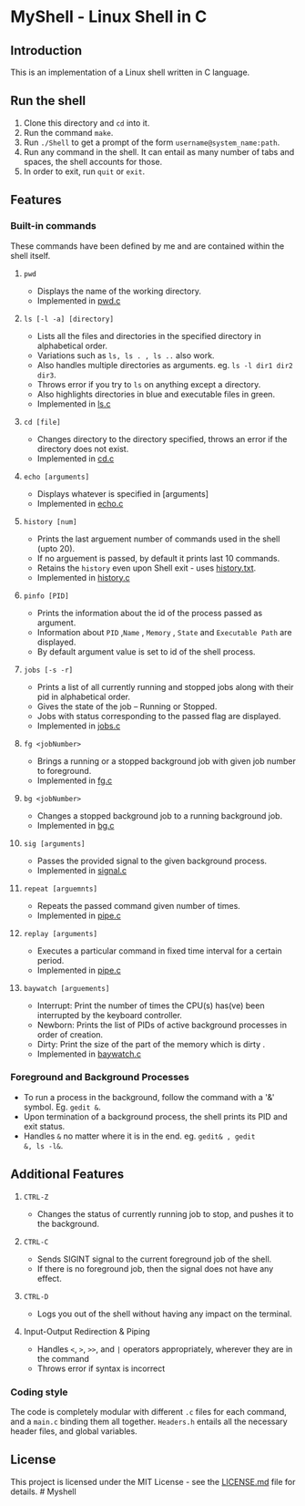 # MyShell - Linux Shell in C

## Introduction

This is an implementation of a Linux shell written in C language.

## Run the shell

1. Clone this directory and `cd` into it.
2. Run the command `make`.
3. Run `./Shell` to get a prompt of the form `username@system_name:path`.
4. Run any command in the shell. It can entail as many number of tabs and spaces, the shell accounts for those.
5. In order to exit, run `quit` or `exit`.

## Features

### Built-in commands

These commands have been defined by me and are contained within the shell itself.

1. `pwd`

   - Displays the name of the working directory.
   - Implemented in [pwd.c](pwd.c)
2. `ls [-l -a] [directory]`

   - Lists all the files and directories in the specified directory in alphabetical order.
   - Variations such as `ls, ls . , ls ..` also work.
   - Also handles multiple directories as arguments. eg. `ls -l dir1 dir2 dir3`.
   - Throws error if you try to `ls` on anything except a directory.
   - Also highlights directories in blue and executable files in green.
   - Implemented in [ls.c](ls.c)
3. `cd [file]`

   - Changes directory to the directory specified, throws an error if the directory does not exist.
   - Implemented in [cd.c](cd.c)
4. `echo [arguments]`

   - Displays whatever is specified in [arguments]
   - Implemented in [echo.c](echo.c)
5. `history [num]`

   - Prints the last arguement number of commands used in the shell (upto 20).
   - If no arguement is passed, by default it prints last 10 commands.
   - Retains the `history` even upon Shell exit - uses [history.txt](history.text).
   - Implemented in [history.c](history.c)
6. `pinfo [PID]`

   - Prints the information about the id of the process passed as argument.
   - Information about `PID` ,`Name` , `Memory` , `State` and `Executable Path` are displayed.
   - By default argument value is set to id of the shell process.
7. `jobs [-s -r]`

   - Prints a list of all currently running and stopped jobs along with their pid in alphabetical order.
   - Gives the state of the job – Running or Stopped.
   - Jobs with status corresponding to the passed flag are displayed.
   - Implemented in [jobs.c](jobs.c)
8. `fg <jobNumber>`

   - Brings a running or a stopped background job with given job number to foreground.
   - Implemented in [fg.c](fg.c)
9. `bg <jobNumber>`

   - Changes a stopped background job to a running background job.
   - Implemented in [bg.c](bg.c)
10. `sig [arguments]`

    - Passes the provided signal to the given background process.
    - Implemented in [signal.c](signal.c)
11. `repeat [arguemnts]`

    - Repeats the passed command given number of times.
    - Implemented in [pipe.c](pipe.c)
12. `replay [arguments]`

    - Executes a particular command in fixed time interval for a certain period.
    - Implemented in [pipe.c](pipe.c)
13. `baywatch [arguements]`

    - Interrupt: Print the number of times the CPU(s) has(ve) been interrupted by the keyboard controller.
    - Newborn: Prints the list of PIDs of active background processes in order of creation.
    - Dirty: Print the size of the part of the memory which is dirty .
    - Implemented in [baywatch.c](baywatch.c)

### Foreground and Background Processes

- To run a process in the background, follow the command with a '&' symbol. Eg. `gedit &`.
- Upon termination of a background process, the shell prints its PID and exit status.
- Handles `&` no matter where it is in the end. eg. `gedit& , gedit         &, ls -l&`.

## Additional Features

1. `CTRL-Z`

   - Changes the status of currently running job to stop, and pushes it to the background.
2. `CTRL-C`

   - Sends SIGINT signal to the current foreground job of the shell.
   - If there is no foreground job, then the signal does not have any effect.
3. `CTRL-D`

   - Logs you out of the shell without having any impact on the terminal.
4. Input-Output Redirection & Piping

   - Handles `<`, `>`, `>>`, and `|` operators appropriately, wherever they are in the command
   - Throws error if syntax is incorrect

### Coding style

The code is completely modular with different `.c` files for each command, and a `main.c` binding them all together. `Headers.h` entails all the necessary header files, and global variables.

## License

This project is licensed under the MIT License - see the [LICENSE.md](LICENSE) file for details.
#   M y s h e l l  
 